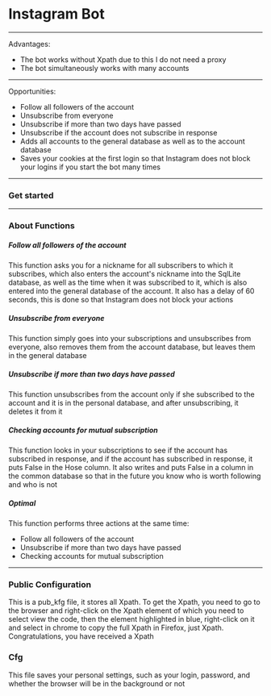 # Instagram Bot

---

Advantages:
* The bot works without Xpath due to this I do not need a proxy
* The bot simultaneously works with many accounts


---

Opportunities:
* Follow all followers of the account
* Unsubscribe from everyone
* Unsubscribe if more than two days have passed
* Unsubscribe if the account does not subscribe in response
* Adds all accounts to the general database as well as to the account database
* Saves your cookies at the first login so that Instagram does not block your logins if you start the bot many times

---

### Get started


---

### About Functions

##### Follow all followers of the account

This function asks you for a nickname for all subscribers to which it 
subscribes, which also enters the account's nickname into the SqlLite 
database, as well as the time when it was subscribed to it, which is also 
entered into the general database of the account. It also has a delay of 60 
seconds, this is done so that Instagram does not block your actions

##### Unsubscribe from everyone

This function simply goes into your subscriptions and unsubscribes from 
everyone, also removes them from the account database, but leaves them in 
the general database

##### Unsubscribe if more than two days have passed

This function unsubscribes from the account only if she subscribed to the
account and it is in the personal database, and after unsubscribing, it 
deletes it from it

##### Checking accounts for mutual subscription

This function looks in your subscriptions to see if the account has
subscribed in response, and if the account has subscribed in response, 
it puts False in the Hose column. It also writes and puts False in a column 
in the common database so that in the future you know who is worth following 
and who is not

##### Optimal

This function performs three actions at the same time:
* Follow all followers of the account
* Unsubscribe if more than two days have passed
* Checking accounts for mutual subscription

---

### Public Configuration

This is a pub_kfg file, it stores all Xpath. To get the Xpath,
you need to go to the browser and right-click
on the Xpath element of which you need to select
view the code, then the element highlighted in blue,
right-click on it and select in chrome to copy the full Xpath in 
Firefox, just Xpath. Congratulations, you have received a Xpath

### Cfg

This file saves your personal settings, such as your login, password, 
and whether the browser will be in the background or not 



